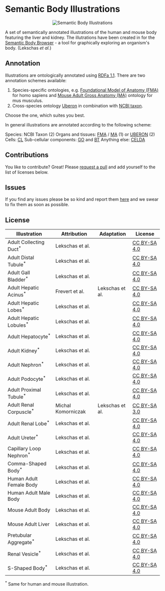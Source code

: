 Semantic Body Illustrations
===========================

<div>
  <center>
    <img src="http://sbb.cellfinder.org/github.svg"
         alt="Semantic Body Illustrations" />
  </center>
</div>

A set of semantically annotated illustrations of the human and mouse body
featuring the liver and kidney. The illutrations have been created in for the
[Semantic Body Browser][sbb] - a tool for graphically exploring an organism's
body. (Lekschas *et al.*)

Annotation
----------

Illustrations are ontologically annotated using [RDFa 1.1][rdfa]. There are two
annotation schemes available:

1. Species-specific ontologies, e.g. [Foundational Model of Anatomy (FMA)][fma]
   for homo sapiens and [Mouse Adult Gross Anatomy (MA)][ma] ontology for mus
   musculus.
2. Cross-species ontology [Uberon][uberon] in combination with
   [NCBI taxon][ncbitaxon].

Choose the one, which suites you best.

In general illustrations are annotated according to the following scheme:

Species: NCBI Taxon (2)
Organs and tissues: [FMA][fma] / [MA][ma] (1) or [UBERON][uberon] (2)
Cells: [CL][cl]
Sub-cellular components: [GO][go] and [BT][bt]
Anything else: [CELDA][celda]

Contributions
-------------

You like to contribute? Great! Please [request a pull][pull] and add yourself to
the list of licenses below.

Issues
------

If you find any issues please be so kind and report them [here][issues] and we
swear to fix them as soon as possible.

License
-------

| Illustration                       | Attribution        | Adaptation      | License                 |
| ---------------------------------- | ------------------ | --------------- | ----------------------- |
| Adult Collecting Duct<sup>*</sup>  | Lekschas et al.    |                 | [CC BY-SA 4.0][ccbysa4] |
| Adult Distal Tubule<sup>*</sup>    | Lekschas et al.    |                 | [CC BY-SA 4.0][ccbysa4] |
| Adult Gall Bladder<sup>*</sup>     | Lekschas et al.    |                 | [CC BY-SA 4.0][ccbysa4] |
| Adult Hepatic Acinus<sup>*</sup>   | Frevert et al.     | Lekschas et al. | [CC BY-SA 4.0][ccbysa4] |
| Adult Hepatic Lobes<sup>*</sup>    | Lekschas et al.    |                 | [CC BY-SA 4.0][ccbysa4] |
| Adult Hepatic Lobules<sup>*</sup>  | Lekschas et al.    |                 | [CC BY-SA 4.0][ccbysa4] |
| Adult Hepatocyte<sup>*</sup>       | Lekschas et al.    |                 | [CC BY-SA 4.0][ccbysa4] |
| Adult Kidney<sup>*</sup>           | Lekschas et al.    |                 | [CC BY-SA 4.0][ccbysa4] |
| Adult Nephron<sup>*</sup>          | Lekschas et al.    |                 | [CC BY-SA 4.0][ccbysa4] |
| Adult Podocyte<sup>*</sup>         | Lekschas et al.    |                 | [CC BY-SA 4.0][ccbysa4] |
| Adult Proximal Tubule<sup>*</sup>  | Lekschas et al.    |                 | [CC BY-SA 4.0][ccbysa4] |
| Adult Renal Corpuscle<sup>*</sup>  | Michal Komorniczak | Lekschas et al. | [CC BY-SA 3.0][ccbysa3] |
| Adult Renal Lobe<sup>*</sup>       | Lekschas et al.    |                 | [CC BY-SA 4.0][ccbysa4] |
| Adult Ureter<sup>*</sup>           | Lekschas et al.    |                 | [CC BY-SA 4.0][ccbysa4] |
| Capillary Loop Nephron<sup>*</sup> | Lekschas et al.    |                 | [CC BY-SA 4.0][ccbysa4] |
| Comma-Shaped Body<sup>*</sup>      | Lekschas et al.    |                 | [CC BY-SA 4.0][ccbysa4] |
| Human Adult Female Body            | Lekschas et al.    |                 | [CC BY-SA 4.0][ccbysa4] |
| Human Adult Male Body              | Lekschas et al.    |                 | [CC BY-SA 4.0][ccbysa4] |
| Mouse Adult Body                   | Lekschas et al.    |                 | [CC BY-SA 4.0][ccbysa4] |
| Mouse Adult Liver                  | Lekschas et al.    |                 | [CC BY-SA 4.0][ccbysa4] |
| Pretubular Aggregate<sup>*</sup>   | Lekschas et al.    |                 | [CC BY-SA 4.0][ccbysa4] |
| Renal Vesicle<sup>*</sup>          | Lekschas et al.    |                 | [CC BY-SA 4.0][ccbysa4] |
| S-Shaped Body<sup>*</sup>          | Lekschas et al.    |                 | [CC BY-SA 4.0][ccbysa4] |

<sup>*</sup> Same for human and mouse illustration.


[bt]: http://bioportal.bioontology.org/ontologies/BT "BioTop Ontology"
[ccbysa3]: https://creativecommons.org/licenses/by-sa/3.0/
[ccbysa4]: https://creativecommons.org/licenses/by-sa/4.0/
[celda]: http://cellfinder.org/about/ontology/ "Cell Expression Localization Development Anatomy Ontology"
[cl]: http://bioportal.bioontology.org/ontologies/CL "Cell Ontology"
[fma]: http://bioportal.bioontology.org/ontologies/FMA "Foundational Model of Anatomy Ontology"
[go]: http://bioportal.bioontology.org/ontologies/GO "Gene Ontology"
[issues]: https://github.com/flekschas/sbi/issues "File an issues"
[ma]: http://bioportal.bioontology.org/ontologies/MA "Mouse Gross Anatomy Ontology"
[ncbitaxon]: http://bioportal.bioontology.org/ontologies/NCBITAXON "NCBI Organismal Classification"
[pull]: https://github.com/flekschas/sbi/pulls
[rdfa]: http://www.w3.org/TR/rdfa-syntax/ "RDF in Attributes"
[sbb]: http://sbb.cellfinder.org "Semantic Body Browser"
[uberon]: http://bioportal.bioontology.org/ontologies/UBERON "Uber Anatomy Ontology"
